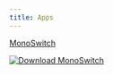 ```yaml
---
title: Apps
---
```


[MonoSwitch](https://monoswitch.app)

[![Download MonoSwitch](https://monoswitch.app/_next/image?url=%2Fdownload.svg&w=640&q=75)](https://apps.apple.com/app/id1568916578)

